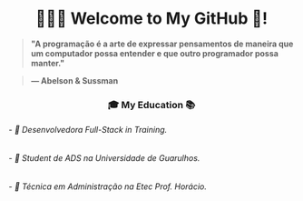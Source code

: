 <h1 align="center">👩🏻‍💻 Welcome to My GitHub 🤍!</h1>

<p align="center">
  
> **"A programação é a arte de expressar pensamentos de maneira que um computador possa entender e que outro programador possa manter." <br>**
 
> **— Abelson & Sussman**

</p>

<h3 align="center">🎓 My Education 📚</h3>

###### - 📌 Desenvolvedora Full-Stack in Training.
###### - 📌 Student de ADS na Universidade de Guarulhos.
###### - 📌 Técnica em Administração na Etec Prof. Horácio.